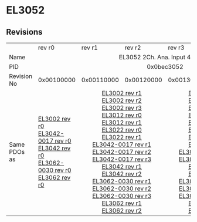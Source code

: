 # EL3052

## Revisions
<table>
<tr>
<td></td>
<td>rev r0</td>
<td>rev r1</td>
<td>rev r2</td>
<td>rev r3</td>
<td>rev r4</td>
<td>rev r5</td>
</tr>
<tr>
<td>Name</td>
<td colspan=6 align="center">EL3052 2Ch. Ana. Input 4-20mA</td>
</tr>
<tr>
<td>PID</td>
<td colspan=6 align="center">0x0bec3052</td>
</tr>
<tr>
<td>Revision No</td>
<td>0x00100000</td>
<td>0x00110000</td>
<td>0x00120000</td>
<td>0x00130000</td>
<td>0x00140000</td>
<td>0x00150000</td>
</tr>
<tr>
<td>Same PDOs as</td>
<td><a href="EL3002.md">EL3002 rev r0</a><br/><a href="EL3042-0017.md">EL3042-0017 rev r0</a><br/><a href="EL3042.md">EL3042 rev r0</a><br/><a href="EL3062-0030.md">EL3062-0030 rev r0</a><br/><a href="EL3062.md">EL3062 rev r0</a></td>
<td colspan=2 align="center"><a href="EL3002.md">EL3002 rev r1</a><br/><a href="EL3002.md">EL3002 rev r2</a><br/><a href="EL3002.md">EL3002 rev r3</a><br/><a href="EL3012.md">EL3012 rev r0</a><br/><a href="EL3012.md">EL3012 rev r1</a><br/><a href="EL3022.md">EL3022 rev r0</a><br/><a href="EL3022.md">EL3022 rev r1</a><br/><a href="EL3042-0017.md">EL3042-0017 rev r1</a><br/><a href="EL3042-0017.md">EL3042-0017 rev r2</a><br/><a href="EL3042-0017.md">EL3042-0017 rev r3</a><br/><a href="EL3042.md">EL3042 rev r1</a><br/><a href="EL3042.md">EL3042 rev r2</a><br/><a href="EL3062-0030.md">EL3062-0030 rev r1</a><br/><a href="EL3062-0030.md">EL3062-0030 rev r2</a><br/><a href="EL3062-0030.md">EL3062-0030 rev r3</a><br/><a href="EL3062.md">EL3062 rev r1</a><br/><a href="EL3062.md">EL3062 rev r2</a></td>
<td colspan=2 align="center"><a href="EL3002.md">EL3002 rev r4</a><br/><a href="EL3002.md">EL3002 rev r5</a><br/><a href="EL3012.md">EL3012 rev r2</a><br/><a href="EL3012.md">EL3012 rev r3</a><br/><a href="EL3012.md">EL3012 rev r4</a><br/><a href="EL3022.md">EL3022 rev r2</a><br/><a href="EL3022.md">EL3022 rev r3</a><br/><a href="EL3022.md">EL3022 rev r4</a><br/><a href="EL3042-0017.md">EL3042-0017 rev r4</a><br/><a href="EL3042-0017.md">EL3042-0017 rev r5</a><br/><a href="EL3042.md">EL3042 rev r3</a><br/><a href="EL3042.md">EL3042 rev r4</a><br/><a href="EL3062-0015.md">EL3062-0015 rev r0</a><br/><a href="EL3062-0030.md">EL3062-0030 rev r4</a><br/><a href="EL3062-0030.md">EL3062-0030 rev r5</a><br/><a href="EL3062.md">EL3062 rev r3</a><br/><a href="EL3062.md">EL3062 rev r4</a></td>
<td><a href="EL3002.md">EL3002 rev r6</a><br/><a href="EL3042-0017.md">EL3042-0017 rev r6</a><br/><a href="EL3042.md">EL3042 rev r5</a><br/><a href="EL3062-0030.md">EL3062-0030 rev r6</a><br/><a href="EL3062-0030.md">EL3062-0030 rev r7</a><br/><a href="EL3062.md">EL3062 rev r5</a></td>
</tr>
</table>
